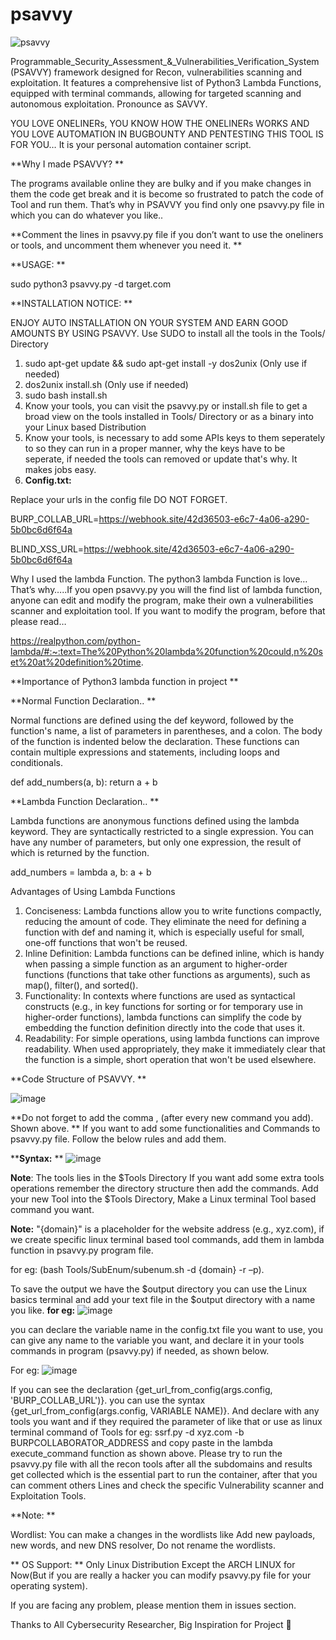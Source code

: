 # psavvy



![psavvy](https://github.com/DeepakGhengat/psavvy/assets/50538177/22bcd061-d4ba-4f71-8ec1-537bdfeac7f8)

Programmable_Security_Assessment_&_Vulnerabilities_Verification_System (PSAVVY) framework designed for Recon, vulnerabilities scanning and exploitation. It features a comprehensive list of Python3 Lambda Functions, equipped with terminal commands, allowing for targeted scanning and autonomous exploitation. Pronounce as SAVVY.

YOU LOVE ONELINERs, YOU KNOW HOW THE ONELINERs WORKS AND YOU LOVE AUTOMATION IN BUGBOUNTY AND PENTESTING THIS TOOL IS FOR YOU… It is your personal automation container script.

**Why I made PSAVVY?
**

The programs available online they are bulky and if you make changes in them the code get break and it is become so frustrated to patch the code of Tool and run them. That’s why in PSAVVY you find only one psavvy.py file in which you can do whatever you like..

**Comment the lines in psavvy.py file if you don’t want to use the oneliners or tools, and uncomment them whenever you need it.
**

**USAGE:
**

sudo python3 psavvy.py -d target.com


**INSTALLATION NOTICE:
**

ENJOY AUTO INSTALLATION ON YOUR SYSTEM AND EARN GOOD AMOUNTS BY USING PSAVVY.
Use SUDO to install all the tools in the Tools/ Directory
1. sudo apt-get update && sudo apt-get install -y dos2unix (Only use if needed)
2. dos2unix install.sh (Only use if needed)
3. sudo bash install.sh
4. Know your tools, you can visit the psavvy.py or install.sh file to get a broad view on the tools installed in Tools/ Directory or as a binary into your Linux based Distribution
5. Know your tools, is necessary to add some APIs keys to them seperately to so they can run in a proper manner, why the keys have to be seperate, if needed the tools can removed or update that's why. It makes jobs easy.
6. **Config.txt:**

Replace your urls in the config file DO NOT FORGET.

BURP_COLLAB_URL=https://webhook.site/42d36503-e6c7-4a06-a290-5b0bc6d6f64a

BLIND_XSS_URL=https://webhook.site/42d36503-e6c7-4a06-a290-5b0bc6d6f64a

Why I used the lambda Function.
The python3 lambda Function is love… That’s why…..If you open psavvy.py you will the find list of lambda function, anyone can edit and modify the program, make their own a vulnerabilities scanner and exploitation tool.
If you want to modify the program, before that please read…

https://realpython.com/python-lambda/#:~:text=The%20Python%20lambda%20function%20could,n%20set%20at%20definition%20time.

**Importance of Python3 lambda function in project
**

**Normal Function Declaration..
**

Normal functions are defined using the def keyword, followed by the function's name, a list of parameters in parentheses, and a colon. The body of the function is indented below the declaration. These functions can contain multiple expressions and statements, including loops and conditionals.

def add_numbers(a, b):
    return a + b
	
**Lambda Function Declaration..
**


Lambda functions are anonymous functions defined using the lambda keyword. They are syntactically restricted to a single expression. You can have any number of parameters, but only one expression, the result of which is returned by the function.

add_numbers = lambda a, b: a + b

Advantages of Using Lambda Functions
1.	Conciseness: Lambda functions allow you to write functions compactly, reducing the amount of code. They eliminate the need for defining a function with def and naming it, which is especially useful for small, one-off functions that won't be reused.
2.	Inline Definition: Lambda functions can be defined inline, which is handy when passing a simple function as an argument to higher-order functions (functions that take other functions as arguments), such as map(), filter(), and sorted().
3.	Functionality: In contexts where functions are used as syntactical constructs (e.g., in key functions for sorting or for temporary use in higher-order functions), lambda functions can simplify the code by embedding the function definition directly into the code that uses it.
4.	Readability: For simple operations, using lambda functions can improve readability. When used appropriately, they make it immediately clear that the function is a simple, short operation that won't be used elsewhere.

**Code Structure of PSAVVY.
**

![image](https://github.com/DeepakGhengat/psavvy/assets/50538177/0d648327-c048-488f-a18e-c49a3e67cadd)

**Do not forget to add the comma , (after every new command you add). Shown above.
**
If you want to add some functionalities and Commands to psavvy.py file. Follow the below rules and add them.

****Syntax:**
**
![image](https://github.com/DeepakGhengat/psavvy/assets/50538177/7327f527-a61b-4a49-a418-8d05d5e9a32a)


**Note**: The tools lies in the $Tools Directory If you want add some extra tools operations remember the directory structure then add the commands. Add your new Tool into the $Tools Directory, Make a Linux terminal Tool based command you want.

**Note:** "{domain}" is a placeholder for the website address (e.g., xyz.com), if we create specific linux terminal based tool commands, add them in lambda function in psavvy.py program file.

for eg: (bash Tools/SubEnum/subenum.sh -d {domain} -r –p).

To save the output we have the $output directory you can use the Linux basics terminal and add your text file in the $output directory with a name you like.
**for eg:**
![image](https://github.com/DeepakGhengat/psavvy/assets/50538177/14f23f95-d18d-43ea-a6e2-4a3461bbf8e7)



you can declare the variable name in the config.txt file you want to use, you can give any name to the variable you want, and declare it in your tools commands in program (psavvy.py) if needed, as shown below.

For eg:
![image](https://github.com/DeepakGhengat/psavvy/assets/50538177/27a1d77d-357a-4f06-8986-b446fa396291)

If you can see the declaration {get_url_from_config(args.config, 'BURP_COLLAB_URL')}.
you can use the syntax {get_url_from_config(args.config, VARIABLE NAME)}. And declare with any tools you want and if they required the parameter of like that or use as linux terminal command of Tools for eg: ssrf.py -d xyz.com -b BURPCOLLABORATOR_ADDRESS and copy paste in the lambda execute_command function as shown above. Please try to run the psavvy.py file with all the recon tools after all the subdomains and results get collected which is the essential part to run the container, after that you can comment others Lines and  check the specific Vulnerability scanner and Exploitation Tools.

**Note:
**

Wordlist:
You can make a changes in the wordlists like Add new payloads, new words, and new DNS resolver, Do not rename the wordlists.

** OS Support:
**
Only Linux Distribution Except the ARCH LINUX for Now(But if you are really a hacker you can modify psavvy.py file for your operating system).

If you are facing any problem, please mention them in issues section.

Thanks to All Cybersecurity Researcher, Big Inspiration for Project 💖




